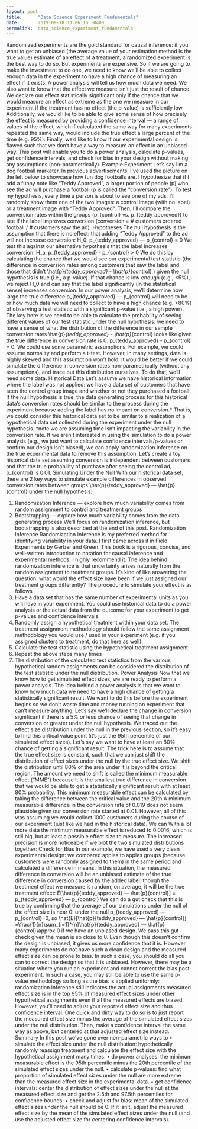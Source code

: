 ```yaml
---
layout: post
title:      "Data Science Experiment Fundamentals"
date:       2019-09-18 11:06:16 -0400
permalink:  data_science_experiment_fundamentals
---
```



Randomized experiments are the gold standard for causal inference: if you want to get an unbiased (the average value of your estimation method is the true value) estimate of an effect of a treatment, a randomized experiment is the best way to do so.
But experiments are expensive. So if we are going to make the investment to do one, we need to know we’ll be able to collect enough data in the experiment to have a high chance of measuring an effect if it exists. A power analysis will tell us how much data we need.
We also want to know that the effect we measure isn’t just the result of chance. We declare our effect statistically significant only if the chance that we would measure an effect as extreme as the one we measure in our experiment if the treatment has no effect (the p-value) is sufficiently low.
Additionally, we would like to be able to give some sense of how precisely the effect is measured by providing a confidence interval — a range of values of the effect, which if calculated the same way for many experiments repeated the same way, would include the true effect a large percent of the time (e.g. 95%).
Finally, we’d like to know if our experimental design is flawed such that we don’t have a way to measure an effect in an unbiased way.
This post will enable you to do a power analysis, calculate p-values, get confidence intervals, and check for bias in your design without making any assumptions (non-parametrically).
Example Experiment
Let’s say I’m a dog football marketer. In previous advertisements, I’ve used the picture on the left below to showcase how fun dog footballs are. I hypothesize that if I add a funny note like “Teddy Approved”, a larger portion of people (p) who see the ad will purchase a football (p is called the “conversion rate”).
To test my hypothesis, every time a person is about to see one of my ads, I’ll randomly show them one of the two images: a control image (with no label) or a treatment image with “Teddy Approved”. Then, I’ll compare the conversion rates within the groups (p_{control} vs. p_{teddy_approved}) to see if the label improves conversion (conversion = # customers ordered football / # customers saw the ad).
Hypotheses
The null hypothesis is the assumption that there is no effect: that adding “Teddy Approved” to the ad will not increase conversion:
H_0: p_{teddy_approved} — p_{control} = 0
We test this against our alternative hypothesis that the label increases conversion.
H_a: p_{teddy_approved} - p_{control} > 0
We do this by calculating the chance that we would see our experimental test statistic (the difference in conversion rates among customers that saw the label and those that didn’t \hat{p}_{teddy_approved} - \hat{p}_{control} ) given the null hypothesis is true (i.e., a p-value). If that chance is low enough (e.g., <5%), we reject H_0 and can say that the label significantly (in the statistical sense) increases conversion. In our power analysis, we’ll determine how large the true difference p_{teddy_approved} — p_{control} will need to be or how much data we will need to collect to have a high chance (e.g. >80%) of observing a test statistic with a significant p-value (i.e., a high power).
The key here is we need to be able to calculate the probability of seeing different values of our test statistic under the null hypothesis: we need to have a sense of what the distribution of the difference in our sample conversion rates \hat{p}_{teddy_approved} - \hat{p}_{control} looks like given the true difference in conversion rate is 0: p_{teddy_approved} - p_{control} = 0.
We could use some parametric assumptions. For example, we could assume normality and perform a t-test. However, in many settings, data is highly skewed and this assumption won’t hold. It would be better if we could simulate the difference in conversion rates non-parametrically (without any assumptions), and trace out this distribution ourselves. To do that, we’ll need some data.
Historical Data
Let’s assume we have historical information where the label was not applied: we have a data set of customers that have seen the control group image and whether or not they purchased a football. If the null hypothesis is true, the data generating process for this historical data’s conversion rates should be similar to the process during the experiment because adding the label has no impact on conversion.* That is, we could consider this historical data set to be similar to a realization of a hypothetical data set collected during the experiment under the null hypothesis.
*note we are assuming time isn’t impacting the variability in the conversion rate. If we aren’t interested in using the simulation to do a power analysis (e.g., we just want to calculate confidence intervals/p-values or confirm our design isn’t biased), we can apply randomization inference on the true experimental data to remove this assumption.
Let’s create a toy historical data set assuming conversion is independent between customers and that the true probability of purchase after seeing the control ad, p_{control} is 0.01.
Simulating Under the Null
With our historical data set, there are 2 key ways to simulate example differences in observed conversion rates between groups \hat{p}{teddy_approved} — \hat{p}{control} under the null hypothesis:
1.	Randomization Inference — explore how much variability comes from random assignment to control and treatment groups
2.	Bootstrapping — explore how much variability comes from the data generating process
We’ll focus on randomization inference, but bootstrapping is also described at the end of this post.
Randomization Inference
Randomization Inference is my preferred method for identifying variability in your data. I first came across it in Field Experiments by Gerber and Green. This book is a rigorous, concise, and well-written introduction to notation for causal inference and experimental methods. I highly recommend it.
The idea behind randomization inference is that uncertainty arises naturally from the random assignment to treatment groups. It’s kind of like answering the question: what would the effect size have been if we just assigned our treatment groups differently?
The procedure to simulate your effect is as follows
1.	Have a data set that has the same number of experimental units as you will have in your experiment. You could use historical data to do a power analysis or the actual data from the outcome for your experiment to get p-values and confidence intervals.
2.	Randomly assign a hypothetical treatment within your data set. The treatment assignment methodology should follow the same assignment methodology you would use / used in your experiment (e.g. if you assigned clusters to treatment, do that here as well).
3.	Calculate the test statistic using the hypothetical treatment assignment
4.	Repeat the above steps many times
5.	The distribution of the calculated test statistics from the various hypothetical random assignments can be considered the distribution of the test statistic under the null distribution.
Power Analysis
Now that we know how to get simulated effect sizes, we are ready to perform a power analysis. The idea behind a power analysis is that we want to know how much data we need to have a high chance of getting a statistically significant result. We want to do this before the experiment begins so we don’t waste time and money running an experiment that can’t measure anything.
Let’s say we’ll declare the change in conversion significant if there is a 5% or less chance of seeing that change in conversion or greater under the null hypothesis. We traced out the effect size distribution under the null in the previous section, so it’s easy to find this critical value point (it’s just the 95th percentile of our simulated effect sizes).
Let’s say we want to have at least an 80% chance of getting a significant result. The trick here is to assume that the true effect size is constant, such that we can just shift the distribution of effect sizes under the null by the true effect size. We shift the distribution until 80% of the area under it is beyond the critical region. The amount we need to shift is called the minimum measurable effect (“MME”) because it is the smallest true difference in conversion that we would be able to get a statistically significant result with at least 80% probability. This minimum measurable effect can be calculated by taking the difference between the critical value and the 20th 
A minimum measurable difference in the conversion rate of 0.019 does not seem plausible given our conversion rate started at 0.01. However, all of this was assuming we would collect 1000 customers during the course of our experiment (just like we had in the historical data). We can 
With a lot more data the minimum measurable effect is reduced to 0.0016, which is still big, but at least a possible effect size to measure.
The increased precision is more noticeable if we plot the two simulated distributions together:
Check for Bias
In our example, we have used a very clean experimental design: we compared apples to apples groups (because customers were randomly assigned to them) in the same period and calculated a difference in means. In this situation, the measured difference in conversion will be an unbiased estimate of the true difference in conversion caused by the added label: though the treatment effect we measure is random, on average, it will be the true treatment effect:
E[\hat{p}{teddy_approved} — \hat{p}{control}] = p_{teddy_approved} — p_{control}
We can do a gut check that this is true by confirming that the average of our simulations under the null of the effect size is near 0: under the null p_{teddy_approved} — p_{control}=0, so \hat{E}[\hat{p}{teddy_approved} — \hat{p}{control}] =\frac{1}{n}\sum_{i=1}^{n}\hat{p}{teddy_approved} — \hat{p}{control}\approx 0 if we have an unbiased design.
We pass this gut check given the mean is so close to 0. Even though this doesn’t confirm the design is unbiased, it gives us more confidence that it is.
However, many experiments do not have such a clean design and the measured effect size can be prone to bias. In such a case, you should do all you can to correct the design so that it is unbiased. However, there may be a situation where you run an experiment and cannot correct the bias post-experiment. In such a case, you may still be able to use the same p-value methodology so long as the bias is applied uniformly: randomization inference still indicates the actual assignments measured effect size is in the top 95% of measured effect sizes under other hypothetical assignments even if all the measured effects are biased. However, you’ll need to adjust your reported effect size and thus confidence interval. One quick and dirty way to do so is to just report the measured effect size minus the average of the simulated effect sizes under the null distribution. Then, make a confidence interval the same way as above, but centered at that adjusted effect size instead.
Summary
In this post we’ve gone over non-parametric ways to
•	simulate the effect size under the null distribution: hypothetically randomly reassign treatment and calculate the effect size with the hypothetical assignment many times.
•	do power analyses: the minimum measurable effect is the 95th percentile minus the 20th percentile of the simulated effect sizes under the null.
•	calculate p-values: find what proportion of simulated effect sizes under the null are more extreme than the measured effect size in the experimental data.
•	get confidence intervals: center the distribution of effect sizes under the null at the measured effect size and get the 2.5th and 97.5th percentiles for confidence bounds.
•	check and adjust for bias: mean of the simulated effect sizes under the null should be 0. If it isn’t, adjust the measured effect size by the mean of the simulated effect sizes under the null (and use the adjusted effect size for centering confidence intervals).

